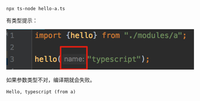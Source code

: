 ```
npx ts-node hello-a.ts
```

有类型提示：

![hello-a](./images/hello-a.jpg)

如果参数类型不对，编译期就会失败。

```
Hello, typescript (from a)
```
